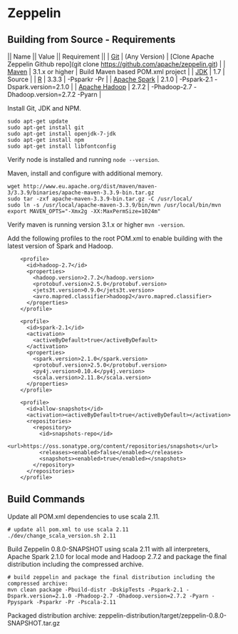 # Zeppelin

## Building from Source - Requirements

|| Name || Value || Requirement ||
| [Git](https://git-scm.com/downloads) | (Any Version) | [Clone Apache Zeppelin Github repo](git clone https://github.com/apache/zeppelin.git) |
| [Maven](https://maven.apache.org/download.cgi) | 3.1.x or higher | Build Maven based POM.xml project | 
| [JDK](http://www.oracle.com/technetwork/java/javase/archive-139210.html) | 1.7 | Source |
| [R](https://cran.r-project.org/bin/macosx/) | 3.3.3 | -Psparkr -Pr |
| [Apache Spark](http://spark.apache.org/downloads.html) | 2.1.0 | -Pspark-2.1 -Dspark.version=2.1.0 |
| [Apache Hadoop](http://www.apache.org/dist/hadoop/common/) | 2.7.2 | -Phadoop-2.7 -Dhadoop.version=2.7.2 -Pyarn |

Install Git, JDK and NPM.
```
sudo apt-get update
sudo apt-get install git
sudo apt-get install openjdk-7-jdk
sudo apt-get install npm
sudo apt-get install libfontconfig
```

Verify node is installed and running `node --version`.

Maven, install and configure with additional memory.
```
wget http://www.eu.apache.org/dist/maven/maven-3/3.3.9/binaries/apache-maven-3.3.9-bin.tar.gz
sudo tar -zxf apache-maven-3.3.9-bin.tar.gz -C /usr/local/
sudo ln -s /usr/local/apache-maven-3.3.9/bin/mvn /usr/local/bin/mvn
export MAVEN_OPTS="-Xmx2g -XX:MaxPermSize=1024m"
```

Verify maven is running version 3.1.x or higher `mvn -version`.


Add the following profiles to the root POM.xml to enable building with the latest version of Spark and Hadoop.
```
    <profile>
      <id>hadoop-2.7</id>
      <properties>
        <hadoop.version>2.7.2</hadoop.version>
        <protobuf.version>2.5.0</protobuf.version>
        <jets3t.version>0.9.0</jets3t.version>
        <avro.mapred.classifier>hadoop2</avro.mapred.classifier>
      </properties>
    </profile>

    <profile>
      <id>spark-2.1</id>
      <activation>
        <activeByDefault>true</activeByDefault>
      </activation>
      <properties>
        <spark.version>2.1.0</spark.version>
        <protobuf.version>2.5.0</protobuf.version>
        <py4j.version>0.10.4</py4j.version>
        <scala.version>2.11.8</scala.version>
      </properties>
    </profile>

    <profile>
      <id>allow-snapshots</id>
      <activation><activeByDefault>true</activeByDefault></activation>
      <repositories>
        <repository>
          <id>snapshots-repo</id>
          <url>https://oss.sonatype.org/content/repositories/snapshots</url>
          <releases><enabled>false</enabled></releases>
          <snapshots><enabled>true</enabled></snapshots>
        </repository>
      </repositories>
    </profile>
```

## Build Commands

Update all POM.xml dependencies to use scala 2.11.
```
# update all pom.xml to use scala 2.11
./dev/change_scala_version.sh 2.11
```

Build Zeppelin 0.8.0-SNAPSHOT using scala 2.11 with all interpreters, Apache Spark 2.1.0 for local mode and Hadoop 2.7.2 and package the final distribution including the compressed archive.

```
# build zeppelin and package the final distribution including the compressed archive:
mvn clean package -Pbuild-distr -DskipTests -Pspark-2.1 -Dspark.version=2.1.0 -Phadoop-2.7 -Dhadoop.version=2.7.2 -Pyarn -Ppyspark -Psparkr -Pr -Pscala-2.11
```

Packaged distribution archive: zeppelin-distribution/target/zeppelin-0.8.0-SNAPSHOT.tar.gz